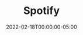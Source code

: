 ---
layout: ext_single
title: Spotify
slug: spotify
desc: Spotify overlay and full control from your Stream Deck
category: audio
date: '2022-02-18T00:00:00-05:00'
permalink: extensions/audio/spotify
download_url: https://christinak.itch.io/sammi-spotify
developer_name: Christina K.
developer_url: https://christinak.itch.io
icon_local: spotify.png 
trailer: https://www.youtube.com/embed/biO0ffqMn5Q
screenshots_local: spotify_ss.png
version: 1.0
sammi_version: 2022.5.0
platform: OBS
overview: |
    <div class="alert alert-success mt-2" role="alert">Spotify is compatible for both OBSWS 4.1 and OBSWS 5.0 (and OBS 25). It requires SAMMI version 2022.4.4 and newer.
    </div>


    **This Spotify extension for SAMMI allows you to display and fully control your Spotify playback directly from your SAMMI.**


    It comes with a full Spotify player for SAMMI, OBS overlay (including viewer song requests overlay), and it's very easy to set up. 

    <div class="alert alert-warning" role="alert">The extension requires Spotify premium account. Without a premium account, you can still display your currently playing track in your OBS overlay, but cannot control playback from within SAMMI.
    </div>


    ##### Overlay for your stream
    Display your current track in your OBS overlay and SAMMI Deck, updated automatically as you listen to Spotify.

    ![Spotify OBS Overlay For Current Track](spotify_ss2.png)

    <hr>

    ##### Current track info
    Send you current track's name and Spotify link (and other info if you wish) to your chat with one press of a button. 

    ![Spotify Current Track Auto Posted to Chat](spotify_track_chat.png)

    <hr>

    ##### Playback controls
    - Play and Pause
    - Next and Previous Track
    - Fast Forwards and Backwards
    - Mute and Unmute
    - Volume Sliders
    - Like and Unlike tracks
    - Toggle Shuffle

    [video](https://www.youtube.com/embed/DkDonkUnV6U)[/video]

    <hr>

    ##### Playlists
    - Display all your playlists and cycle through them, select one to listen to
    - Add a currently playing track to your selected playlist by pressing **+**
    - Remove a currently playing track from your playlist by pressing **-**
    - Create a new playlist

    [video](https://www.youtube.com/embed/2FRUJwLb9DU)[/video]

    <hr>

    ##### Search function
    - Search for tracks by their name and (optionally) their artist 
    - Display search results, cycle through them and select one to start playing it

    [video](https://www.youtube.com/embed/bZiqPZgHdAs)[/video]

    <hr>

    ##### Song Requests 
    - allow your viewers request songs by their Spotify link, or just their name and (optionally) their artist  
    - all requested tracks are added to your track queue and displayed in SAMMI  Deck and your OBS overlay, updated automatically as you progress through them
    - customize your song request tracks overlay (such as maximum amount of displayed tracks or their order)

    [video](https://www.youtube.com/embed/hlS3NAQelbE)[/video]

    <hr>

    ##### Randomize it 
    - Get a random track, album or playlist and start playing it 

    [video](https://www.youtube.com/embed/pcK_h60AsNg)[/video]

    <hr>

    ##### Lyrics
    - Get a link to lyrics of your currently playing track

    [video](https://www.youtube.com/embed/ruip07tST2g)[/video]

setup: |

    <div class="alert alert-info" role="alert">
    Spotify is fully contained in SAMMI. Your Bridge does not have to be running for the extension to work.
    </div>

    <div markdown="1">
   
    0. Update SAMMI to the newest version.
    0. *(This only applies if you already use Spotify for SAMMI/LB2/LB1)*  
    Delete your Spotify scene in your OBS. The new Spotify scene is almost the same, however it now uses move filters and must be replaced. You must not already have the following sources in your OBS either: `Spotify Song, Spotify Artist, Spotify Image, Spotify Song Req Queue, Spotify Background, Spotify Queue BG`.
    1. Install or update [OBS Move Transition filter](https://obsproject.com/forum/resources/move-transition.913/) to the latest version.
    2. Install the extension while connected to OBS. You can follow the [How to install an extension](https://sammi.solutions/docs/faq/general#installanextension) guide.
    3. A new Spotify scene should be added to your OBS. If you use multiple OBS, that's ok, we will install it in the next steps. 
    4. Go to your Spotify premade deck and press the green **Setup** button. Type F, press OK and **follow all the onscreen instructions**.   
    If the URL to retrieve your credentials doesn't open (as it's been migrated to a different platform and you might still be on an older version of the extension), please use this link to [Link your Spotify account](https://christinak.ca/extension-files/spotify-654879/auth.html).
    5. Press red **Install OBS** button to add the Spotify scene to your OBS.
    6. You're done!

    </div>
    
    <div class="alert alert-info" role="alert">Your Spotify settings (from the Setup button) are locally saved in a file. You do not need to set them up again if you reinstall Spotify extension.
    </div>

    <div markdown="1">
    <hr />
   
    ##### Protected Buttons
    This extension’s basic version has most of its buttons protected. You still get a fully functional extension and can freely modify or delete any buttons or commands, attach your own triggers etc. **You cannot open any nested commands** (these contain 'backend' commands that would be easy to break by non experienced users), **copy the commands or copy the buttons themselves**. 


    If you wish to be able to fully modify the extension (only recommended for very advanced users), you can purchase the **premium version** instead, which has all its buttons unlocked!
    **I do not provide documentation for any unlocked buttons and it's up to you to figure out their functionality.** 

    <hr />

    ##### Automatic Buttons
    You might notice these four black buttons. They're **fully automatic** (triggered from other buttons) and are not to be interacted with. 

    ![](spotify_automatic.png)

    <hr />

    </div>

    ##### Buttons: 
    <div markdown="1">
    - [Setup](#spotify_setup)
    - [Install OBS Overlay](#Install_obs)
    - [INIT](#spotifyINIT)
    - [Play](#spo_play)
    - [Like or unlike a track](#spo_like)
    - [Wake up Spotify](#spotify_wakeup)
    - [Song Request](#spotify_sr)
    - [Get Playlists](#spotify_get_playlists)
    - [Add to Playlist](#spotify_playlist_add)
    - [Remove from Playlist](#spotify_playlist_remove_)
    - [Search Tracks](#spotify_search_tracks)
    - [Random Track](#spotify_random_track)
    - [Random Album](#spotify_random_album)
    - [Random Playlist](#spotify_random_playlist)
    - [Queue a Track](#spotify_queue)
    - [Get Lyrics](#spotify_lyrics)
    </div>
    <br>

    <hr>

    <!--Setup -->

    <div class="container">
    <div class="row">
    <div class="col col-2 d-flex mb-2" markdown="1">
    ![](spotify_setup.png)
    </div>

    <div class="col d-flex align-items-center">
    <h4 class="anchor-header" id="spotify_setup"></h4>
    </div>
    </div>
    <div class="row">
    <div class="col" markdown="1">
    You can modify all your Spotify settings in this button. Press it and follow the on-screen instructions.
    - **Set Credentials and Refresh Token** - set up your credentials and refresh token, required for SAMMI to connect to Spotify
    - **Set Size Limit for Queue tracks displayed
    in OBS Overlay** - set the maximum amount of song request tracks displayed in your OBS overlay (default = 10)
    - **Set Length Limit for Queue tracks displayed in OBS Overlay** - set the maximum character length for request track names in your OBS overlay (default = 35)
    - **Enable or disable reverse order of Queue tracks displayed in OBS Overlay** - decide whether you want to display your Queue tracks in your OBS in reverse order (i.e. the next one in the list will be on top
    and not bottom)
    - **Set Preferred Spotify Device (optional)**- set your preferred Spotify device to transfer your playback to when you launch SAMMI or use the Wake Up button. Skip this step if you always use the same device for your
    Spotify music while streaming.
    - **Set OBS Name (optional if using multiple OBS)** - set OBS name to install and control your OBS overlay. Skip this step if you're only using one single OBS.
    - **Set Spotify Errors** to show up as alerts or
    tray notifications - any spotify error is shown as a yellow alert at the bottom of SAMMI by default. You can set them to show as tray notification bubbles instead.
    </div>
    </div>
    </div>
    <hr />

    <!--Install obs -->

    <div class="container">
    <div class="row">
    <div class="col col-3 d-flex mb-2" markdown="1">

    ![](spotify_install.png)

    </div>
    <div class="col d-flex align-items-center">
    <h4 class="anchor-header" id="Install_obs"></h4>
    </div>
    </div>
    <div class="row">
    <div class="col" markdown="1">
    Creates a new Spotify scene, its sources and filters in your OBS. This will fail if there is already **an existing Spotify scene in your OBS**. In this case you want to delete the scene, restart OBS and try again.
    </div>
    </div>
    </div>
    
    <hr />

    <!-- INIT -->

    <div class="container">
    <div class="row">
    <div class="col col-2 d-flex mb-2" markdown="1">
    
    ![](spo_on.png)

    </div>
    <div class="col d-flex align-items-center">
    <h4 class="anchor-header" id="spotifyINIT">INIT</h4>
    </div>
    </div>
    <div class="row">
    <div class="col" markdown="1">
    This button is fully automatic. But you can press it if your deck doesn't properly load up.
    </div>
    </div>
    </div>

    <hr />

    <!--Track info -->

    <div class="container">
    <div class="row">
    <div class="col col-3 d-flex mb-2" markdown="1">
    
    ![](spotify_track_info.png)
    
    </div>

    <div class="col d-flex align-items-center">
    <h4 class="anchor-header" id="spotify_random_album"></h4>
    </div>
    </div>
    <div class="row">
    <div class="col" markdown="1">
    Retrieves all the info there is regarding your current track. If you just want to share a link of your currently playing track, you can press the big button showing the track name and artist to post it in the chat.
    </div>
    </div>
    </div>
    <hr />

    <!-- PLAY -->

    <div class="container">
    <div class="row">
    <div class="col col-2 d-flex mb-2" markdown="1">
    
    ![](spo_play.png)

    </div>

    <div class="col d-flex align-items-center">
    <h4 class="anchor-header" id="spo_play">PLAY/RESUME</h4>
    </div>
    </div>
    <div class="row">
    <div class="col">
    <p>If you do not fill out the <code class="language-plaintext highlighter-rouge">id</code> inside this button, it will resume the current track.</p>
    <p>If you fill out the <code class="language-plaintext highlighter-rouge">id</code>, it will start playing the selected track/album/playlist.</p>
    <p>Id can be:</p>
    <ul>
    <li>
    track uri: <span class="user-select-all"><code>spotify:track:4boaU9XaS1g6U1nV4lEsMl</code></span>
    </li>
    <li>
    track link: <span class="user-select-all"><code>https://open.spotify.com/track/4boaU9XaS1g6U1nV4lEsMl</code></span>
    </li>
    <li>
    album uri: <span class="user-select-all"><code>spotify:album:5duyQokC4FMcWPYTV9Gpf9</code></span>
    </li>
    <li>
    album link: <span class="user-select-all"><code>https://open.spotify.com/album/5duyQokC4FMcWPYTV9Gpf9</code></span>
    </li>
    <li>
    playlist uri: <span class="user-select-all"><code>spotify:playlist:1N0YOYoITjQMeyZMMFhkid</code></span>
    </li>
    <li>
    playlist link: <span class="user-select-all"><code>https://open.spotify.com/playlist/1N0YOYoITjQMeyZMMFhkid</code></span>
    </li>
    </ul>
    </div>
    </div>
    </div>
    <hr />

    <!-- LIKE UNLIKE -->

    <div class="container">
    <div class="row">
    <div class="col col-2 d-flex mb-2" markdown="1">

    ![](spo_like.png)
    
    </div>

    <div class="col d-flex align-items-center">
    <h4 class="anchor-header" id="spo_like">LIKE/UNLIKE A TRACK</h4>
    </div>
    </div>
    <div class="row">
    <div class="col" markdown="1">
    Adds or removes a currently playing track from your library.
    </div>
    </div>
    </div>
    <hr />

    <!-- WAKE UP -->

    <div class="container">
    <div class="row">
    <div class="col col-2 d-flex mb-2" markdown="1">
    
    ![](spo_wakeup.png)
    
    </div>

    <div class="col d-flex align-items-center">
    <h4 class="anchor-header" id="spotify_wakeup">WAKE UP</h4>
    </div>
    </div>
    <div class="row">
    <div class="col" markdown="1">
    Spotify might sleep if there's no activity (i.e. it's paused) after a while. You can use this button to wake it up, so it can get your current track and start receiving commands from SAMMI again.
    </div>
    </div>
    </div>
    <hr />

    <!-- song request -->

    <div class="container">
    <div class="row">
    <div class="col col-2 d-flex mb-2" markdown="1">
       
    ![](spo_sr.png)
    
    </div>

    <div class="col d-flex align-items-center">
    <h4 class="anchor-header" id="spotify_sr">SONG REQUEST</h4>
    </div>
    </div>
    <div class="row">
    <div class="col" markdown="1">
    Let your viewers request a specific song and add it to your track queue.
    
    Chat trigger is `!sr *` (only enabled for broadcaster and mods by default)
    - the * can be a full spotify link or uri
    - the * can be also a song name (with an optional artist name separated by #)
    
    **Examples of chat commands:**  
    - `!sr https://open.spotify.com/track/4boaU9XaS1g6U1nV4lEsMl`
    - `!sr Kiss from a rose`
    - `!sr Kiss from a rose # Seal`  

    Channel point redeem name is `Song Request` (change it if you wish) and the message is the `*`.  
    
    **Examples of channel point redeem messages:**
    - `https://open.spotify.com/track/4boaU9XaS1g6U1nV4lEsMl`
    - `Kiss from a rose`
    - `Kiss from a rose # Seal` 
    
    Once this button is triggered, the track will be added to the end of your current track queue.

    You can go inside the button and modify messages sent to your chat (look for **EDITABLE** comments).  

    ![](spotify_songRequest.png)

    </div>
    </div>
    </div>
    <hr />

    <!-- GET PLAYLISTS -->

    <div class="container">
    <div class="row">
    <div class="col col-4 d-flex mb-2" markdown="1">
    
    ![](spotify_get_playlists.png)
    
    </div>

    <div class="col d-flex align-items-center">
    <h4 class="anchor-header" id="spotify_get_playlists"></h4>
    </div>
    </div>
    <div class="row">
    <div class="col" markdown="1">
    By default this button **retrieves your playlists**.  

    Fill in the user ID inside the button to retrieve playlists from another user or leave empty for your own playlists.  

    Your playlists will be displayed in a list above the button and you
    can cycle through them by using the arrows.  
    Click on a playlist to start playing it.

    ![](spotify_playlist_list.png)

    <div class="alert alert-warning" role="alert">All your playlists must be added to your profile for SAMMI to see them. Right click on a playlist in your Spotify player - Add to profile</div>

    </div>
    </div>
    </div>
    <hr />

    <!--Add to playlist -->

    <div class="container">
    <div class="row">
    <div class="col col-2 d-flex mb-2" markdown="1">
    
    ![](spo_add2.png)

    </div>

    <div class="col d-flex align-items-center">
    <h4 class="anchor-header" id="spotify_playlist_add">ADD TO PLAYLIST</h4>
    </div>
    </div>
    <div class="row">
    <div class="col" markdown="1">
    Adds a currently playing track to your playlist marked with **green** color (the one in the middle).
    </div>
    </div>
    </div>
    <hr />

    <!--Remove from playlist -->

    <div class="container">
    <div class="row">
    <div class="col col-2 d-flex mb-2" markdown="1">
    
    ![](spo_remove2.png)
    
    </div>

    <div class="col d-flex align-items-center">
    <h4 class="anchor-header" id="spotify_playlist_remove_">REMOVE FROM PLAYLIST</h4>
    </div>
    </div>
    <div class="row">
    <div class="col" markdown="1">
    Removes a currently playing track from your current playlist.
    </div>
    </div>
    </div>
    <hr />

    <!--Create a playlist -->

    <div class="container">
    <div class="row">
    <div class="col col-2 d-flex mb-2" markdown="1">
    
    ![](addplaylist2.png)
    
    </div>

    <div class="col d-flex align-items-center">
    <h4 class="anchor-header" id="spotify_playlist_remove_">CREATE A PLAYLIST</h4>
    </div>
    </div>
    <div class="row">
    <div class="col" markdown="1">
    Creates a new playlist.   

    Press the button to fill out the **playlist name**, **description** (optional) and whether you want the playlist to be made **public**. (Note: The popup comes from your SAMMI, not Stream Deck)    


    You can also go inside the button and manually fill out the variables.
    </div>
    </div>
    </div>
    <hr />

    <!--Search tracks -->

    <div class="container">
    <div class="row">
    <div class="col col-4 d-flex mb-2" markdown="1">
    
    ![](spotify_search_Tracks.png)
    
    </div>

    <div class="col d-flex align-items-center">
    <h4 class="anchor-header" id="spotify_search_tracks"></h4>
    </div>
    </div>
    <div class="row">
    <div class="col" markdown="1">
    Searches for a track by its name and (optionally) its artist.  
    
    **Press the button to fill out the track name and artist.** (Note: The popup comes from your SAMMI, not Stream Deck)  

    You can also go inside the button and manually fill out the variable `query` instead:
    - To search ONLY by track name: Use the name of the track: `Caribbean Blue`.
    - To search by a track AND artist: Use the name of the track + # + artist name: `Carribean Blue # Enya`  
    
    Your search results will be displayed in a list above the button and you can cycle through them by
    using the arrows. Click on a result to start playing it.


    ![](spotify_search_list.png)

    </div>
    </div>
    </div>
    <hr />

    <!--Random Track -->

    <div class="container">
    <div class="row">
    <div class="col col-4 d-flex mb-2" markdown="1">
    
    ![](spotify_random_Tracks.png)
    
    </div>

    <div class="col d-flex align-items-center">
    <h4 class="anchor-header" id="spotify_random_track"></h4>
    </div>
    </div>
    <div class="row">
    <div class="col" markdown="1">
    Retrieves a random Spotify track and starts playing it.  

    Modify the button commands if you wish, there's an example showing how to post the random's track name in your chat.
    </div>
    </div>
    </div>
    <hr />

    <!--Random Album -->

    <div class="container">
    <div class="row">
    <div class="col col-4 d-flex mb-2" markdown="1">
    
    ![](spotify_random_album.png)
    
    </div>

    <div class="col d-flex align-items-center">
    <h4 class="anchor-header" id="spotify_random_album"></h4>
    </div>
    </div>
    <div class="row">
    <div class="col" markdown="1">
    Retrieves a random newly released album (from Spotify featured) and starts playing it.  
    
    Modify the button commands if you wish, there's an example showing how to post the random's album name in your chat.
    </div>
    </div>
    </div>
    <hr />

    <!--Random Playlist -->

    <div class="container">
    <div class="row">
    <div class="col col-4 d-flex mb-2" markdown="1">
    
    ![](spotify_random_playlist.png)
    
    </div>

    <div class="col d-flex align-items-center">
    <h4 class="anchor-header" id="spotify_random_playlist"></h4>
    </div>
    </div>
    <div class="row">
    <div class="col" markdown="1">
    Retrieves a random playlist for the selected tag (edit it inside the button) and starts playing it.   
    
    If no tag is provided, retrieves a completely random playlist from a random tag.  
    
    **Examples of tag ids:**  

    `hiphop, pop, country, rock, party, netflix, latin, workout, rnb, holiday, mood, indie_alt, sleep, regional_mexican, edm_dance, inspirational, chill, kids_family, decades, fresh_finds, frequency, student, focus, equal, gaming, roots, kpop, instrumental, wellness,  ambient, alternative, pride, romance, in_the_car, classical, jazz, soul, sessions, at_home, dinner, punk, sports, popculture, blues, arab, desi, radar`  
    
    Modify the button commands if you wish, there's an example showing how to post the random's album name in your chat.
    </div>
    </div>
    </div>
    <hr />

    <!--Queue -->

    <div class="container">
    <div class="row">
    <div class="col col-3 d-flex mb-2" markdown="1">
    
    ![](sptoify_queue.png)
    
    </div>

    <div class="col d-flex align-items-center">
    <h4 class="anchor-header" id="spotify_queue"></h4>
    </div>
    </div>
    <div class="row">
    <div class="col" markdown="1">
    Adds a track to the end of the user's current playback queue.  
    
    Modify the id inside the button.
    Id can be:  
    - track uri: `spotify:track:4boaU9XaS1g6U1nV4lEsMl`
    - track link: `https://open.spotify.com/track/4boaU9XaS1g6U1nV4lEsMl`
    </div>
    </div>
    </div>
    <hr />

    <!--Lyrics -->

    <div class="container">
    <div class="row">
    <div class="col col-3 d-flex mb-2" markdown="1">
    
    ![](spotify_get_lyrics.png)
    
    </div>

    <div class="col d-flex align-items-center">
    <h4 class="anchor-header" id="spotify_lyrics"></h4>
    </div>
    </div>
    <div class="row">
    <div class="col" markdown="1">
    Retrieves URL for the lyrics for the current track and opens it in your browser (you can disable this command inside the button).  
    This is by no means perfect, but it should find lyrics for any fairly known songs.
    </div>
    </div>
    </div>
privacy_collect: false
---